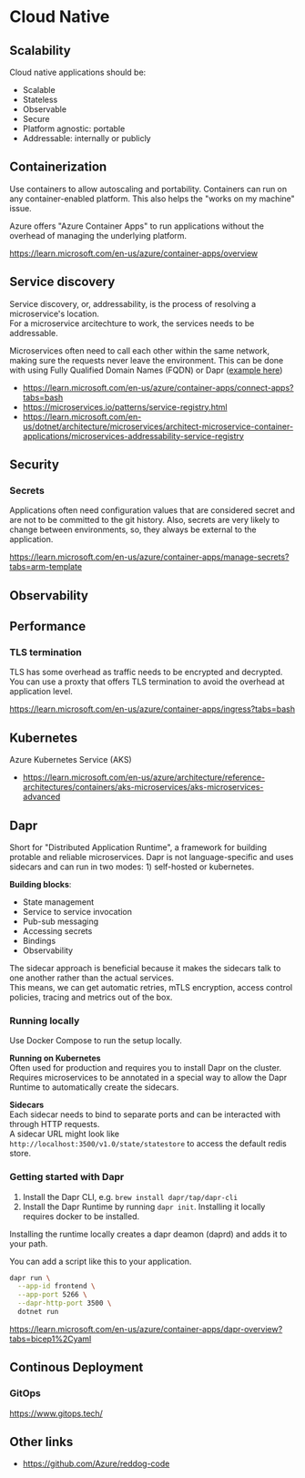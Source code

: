 # Cloud Native

## Scalability
Cloud native applications should be:
- Scalable
- Stateless
- Observable
- Secure
- Platform agnostic: portable
- Addressable: internally or publicly

## Containerization
Use containers to allow autoscaling and portability. Containers can run on any container-enabled platform.
This also helps the "works on my machine" issue.

Azure offers "Azure Container Apps" to run applications without the overhead of managing the underlying platform.

https://learn.microsoft.com/en-us/azure/container-apps/overview

## Service discovery
Service discovery, or, addressability, is the process of resolving a microservice's location.  
For a microservice arcitechture to work, the services needs to be addressable.

Microservices often need to call each other within the same network, making sure the requests never leave the environment. This can be done with using Fully Qualified Domain Names (FQDN) or Dapr ([example here](https://github.com/Azure-Samples/container-apps-connect-multiple-apps))


- https://learn.microsoft.com/en-us/azure/container-apps/connect-apps?tabs=bash
- https://microservices.io/patterns/service-registry.html
- https://learn.microsoft.com/en-us/dotnet/architecture/microservices/architect-microservice-container-applications/microservices-addressability-service-registry

## Security
### Secrets
Applications often need configuration values that are considered secret and are not to be committed to the git history. Also, secrets are very likely to change between environments, so, they always be external to the application.

https://learn.microsoft.com/en-us/azure/container-apps/manage-secrets?tabs=arm-template

## Observability


## Performance
### TLS termination
TLS has some overhead as traffic needs to be encrypted and decrypted.  
You can use a proxty that offers TLS termination to avoid the overhead at application level.

https://learn.microsoft.com/en-us/azure/container-apps/ingress?tabs=bash

## Kubernetes

Azure Kubernetes Service (AKS)
- https://learn.microsoft.com/en-us/azure/architecture/reference-architectures/containers/aks-microservices/aks-microservices-advanced

## Dapr
Short for "Distributed Application Runtime", a framework for building protable and reliable microservices.
Dapr is not language-specific and uses sidecars and can run in two modes: 1) self-hosted or kubernetes.

**Building blocks**:  
- State management
- Service to service invocation
- Pub-sub messaging
- Accessing secrets
- Bindings
- Observability

The sidecar approach is beneficial because it makes the sidecars talk to one another rather than the actual services.  
This means, we can get automatic retries, mTLS encryption, access control policies, tracing and metrics out of the box.

### Running locally
Use Docker Compose to run the setup locally.

**Running on Kubernetes**  
Often used for production and requires you to install Dapr on the cluster.  
Requires microservices to be annotated in a special way to allow the Dapr Runtime to automatically create the sidecars.

**Sidecars**  
Each sidecar needs to bind to separate ports and can be interacted with through HTTP requests.  
A sidecar URL might look like `http://localhost:3500/v1.0/state/statestore` to access the default redis store.

### Getting started with Dapr
1. Install the Dapr CLI, e.g. `brew install dapr/tap/dapr-cli`
2. Install the Dapr Runtime by running `dapr init`. Installing it locally requires docker to be installed.

Installing the runtime locally creates a dapr deamon (daprd) and adds it to your path.

You can add a script like this to your application.
```bash
dapr run \
  --app-id frontend \
  --app-port 5266 \
  --dapr-http-port 3500 \
  dotnet run
```

https://learn.microsoft.com/en-us/azure/container-apps/dapr-overview?tabs=bicep1%2Cyaml

## Continous Deployment
### GitOps
https://www.gitops.tech/

## Other links
- https://github.com/Azure/reddog-code